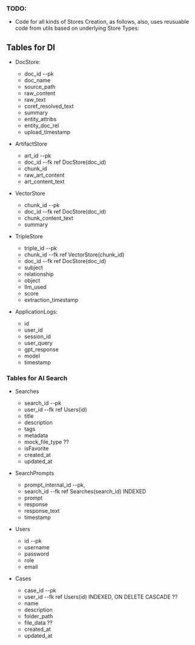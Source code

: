 ### TODO:
- Code for all kinds of Stores Creation, as follows, also, uses
reusuable code from utils based on underlying Store Types:

## Tables for DI
  - DocStore:
    - doc_id --pk
    - doc_name
    - source_path
    - raw_content
    - raw_text
    - coref_resolved_text
    - summary
    - entity_attribs
    - entity_doc_rel
    - upload_timestamp
    
  - ArtifactStore
    - art_id --pk
    - doc_id --fk ref DocStore(doc_id)
    - chunk_id
    - raw_art_content
    - art_content_text
    
  - VectorStore
    - chunk_id --pk
    - doc_id --fk ref DocStore(doc_id)
    - chunk_content_text
    - summary
    
  - TripleStore
    - triple_id --pk
    - chunk_id --fk ref VectorStore(chunk_id)
    - doc_id --fk ref DocStore(doc_id)
    - subject
    - relationship
    - object
    - llm_used
    - score
    - extraction_timestamp

  - ApplicationLogs:
    - id 
    - user_id 
    - session_id
    - user_query
    - gpt_response
    - model
    - timestamp

### Tables for AI Search
  - Searches
    - search_id --pk
    - user_id --fk ref Users(id)
    - title
    - description
    - tags
    - metadata
    - mock_file_type ??
    - isFavorite
    - created_at
    - updated_at
    
  - SearchPrompts
    - prompt_internal_id --pk,
    - search_id --fk ref Searches(search_id) INDEXED
    - prompt
    - response
    - response_text
    - timestamp

  - Users
    - id --pk
    - username
    - password
    - role
    - email
    
  - Cases
    - case_id --pk
    - user_id --fk ref Users(id) INDEXED, ON DELETE CASCADE  ??
    - name
    - description
    - folder_path
    - file_data ??
    - created_at
    - updated_at
    
    
  